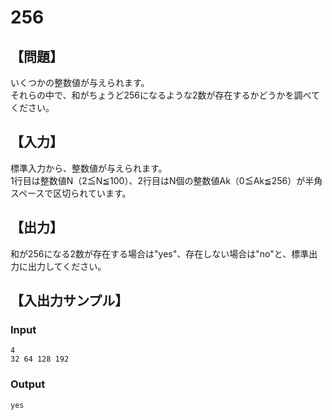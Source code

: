 # 256

## 【問題】

いくつかの整数値が与えられます。  
それらの中で、和がちょうど256になるような2数が存在するかどうかを調べてください。
  
## 【入力】

標準入力から、整数値が与えられます。  
1行目は整数値N（2≦N≦100）、2行目はN個の整数値Ak（0≦Ak≦256）が半角スペースで区切られています。
  
## 【出力】

和が256になる2数が存在する場合は"yes"、存在しない場合は"no"と、標準出力に出力してください。

## 【入出力サンプル】

### Input

```
4
32 64 128 192
```

### Output

```
yes
```
